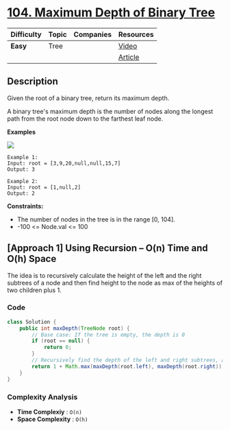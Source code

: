 # [104. Maximum Depth of Binary Tree](https://takeuforward.org/interviews/strivers-sde-sheet-top-coding-interview-problems)

| Difficulty | Topic | Companies | Resources   |
| ---------- | ----- | --------- | ----------- |
| **Easy**   | Tree  |           | [Video](https://youtu.be/eD3tmO66aBA)   |
|            |       |           | [Article](https://www.geeksforgeeks.org/find-the-maximum-depth-or-height-of-a-tree/) |

## Description

Given the root of a binary tree, return its maximum depth.

A binary tree's maximum depth is the number of nodes along the longest path from the root node down to the farthest leaf node.

**Examples**

![](https://assets.leetcode.com/uploads/2020/11/26/tmp-tree.jpg)

```
Example 1:
Input: root = [3,9,20,null,null,15,7]
Output: 3

Example 2:
Input: root = [1,null,2]
Output: 2
```

**Constraints:**

- The number of nodes in the tree is in the range [0, 104].
- -100 <= Node.val <= 100


## [Approach 1] Using Recursion – O(n) Time and O(h) Space

The idea is to recursively calculate the height of the left and the right subtrees of a node and then find height to the node as max of the heights of two children plus 1. 

### Code
```java
class Solution {
    public int maxDepth(TreeNode root) {
        // Base case: If the tree is empty, the depth is 0
        if (root == null) {
            return 0;
        }
        // Recursively find the depth of the left and right subtrees, and return the greater depth plus one for the root
        return 1 + Math.max(maxDepth(root.left), maxDepth(root.right));
    }
}
```

### Complexity Analysis

- **Time Complexiy** : `O(n)`
- **Space Complexity** : `O(h)`